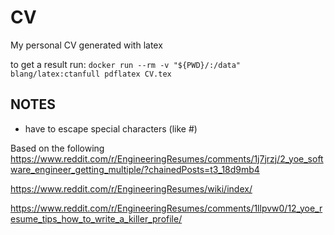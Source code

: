 # CV
My personal CV generated with latex


to get a result run:
`docker run --rm -v "${PWD}/:/data" blang/latex:ctanfull pdflatex CV.tex`


## NOTES
- have to escape special characters (like #)

Based on the following
https://www.reddit.com/r/EngineeringResumes/comments/1j7jrzj/2_yoe_software_engineer_getting_multiple/?chainedPosts=t3_18d9mb4

https://www.reddit.com/r/EngineeringResumes/wiki/index/

https://www.reddit.com/r/EngineeringResumes/comments/1llpvw0/12_yoe_resume_tips_how_to_write_a_killer_profile/